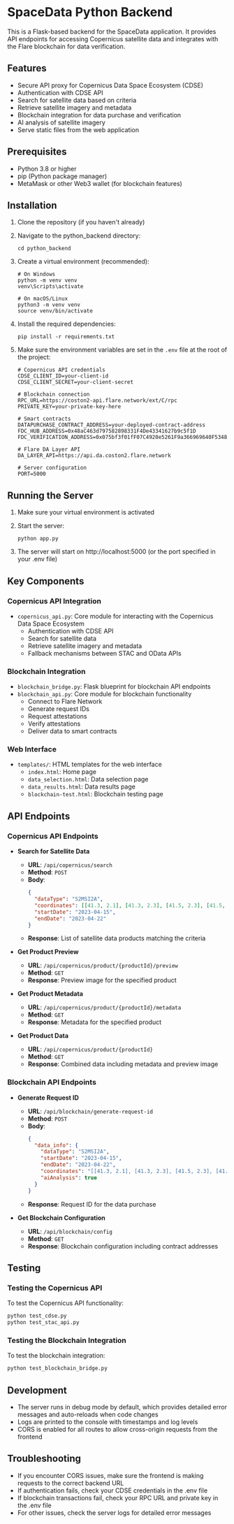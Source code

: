 


# SpaceData Python Backend

This is a Flask-based backend for the SpaceData application. It provides API endpoints for accessing Copernicus satellite data and integrates with the Flare blockchain for data verification.

## Features

- Secure API proxy for Copernicus Data Space Ecosystem (CDSE)
- Authentication with CDSE API
- Search for satellite data based on criteria
- Retrieve satellite imagery and metadata
- Blockchain integration for data purchase and verification
- AI analysis of satellite imagery
- Serve static files from the web application

## Prerequisites

- Python 3.8 or higher
- pip (Python package manager)
- MetaMask or other Web3 wallet (for blockchain features)

## Installation

1. Clone the repository (if you haven't already)

2. Navigate to the python_backend directory:
   ```
   cd python_backend
   ```

3. Create a virtual environment (recommended):
   ```
   # On Windows
   python -m venv venv
   venv\Scripts\activate

   # On macOS/Linux
   python3 -m venv venv
   source venv/bin/activate
   ```

4. Install the required dependencies:
   ```
   pip install -r requirements.txt
   ```

5. Make sure the environment variables are set in the `.env` file at the root of the project:
   ```
   # Copernicus API credentials
   CDSE_CLIENT_ID=your-client-id
   CDSE_CLIENT_SECRET=your-client-secret
   
   # Blockchain connection
   RPC_URL=https://coston2-api.flare.network/ext/C/rpc
   PRIVATE_KEY=your-private-key-here
   
   # Smart contracts
   DATAPURCHASE_CONTRACT_ADDRESS=your-deployed-contract-address
   FDC_HUB_ADDRESS=0x48aC463d797582898331F4De43341627b9c5f1D
   FDC_VERIFICATION_ADDRESS=0x075bf3f01fF07C4920e5261F9a366969640F5348
   
   # Flare DA Layer API
   DA_LAYER_API=https://api.da.coston2.flare.network
   
   # Server configuration
   PORT=5000
   ```

## Running the Server

1. Make sure your virtual environment is activated

2. Start the server:
   ```
   python app.py
   ```

3. The server will start on http://localhost:5000 (or the port specified in your .env file)

## Key Components

### Copernicus API Integration

- `copernicus_api.py`: Core module for interacting with the Copernicus Data Space Ecosystem
  - Authentication with CDSE API
  - Search for satellite data
  - Retrieve satellite imagery and metadata
  - Fallback mechanisms between STAC and OData APIs

### Blockchain Integration

- `blockchain_bridge.py`: Flask blueprint for blockchain API endpoints
- `blockchain_api.py`: Core module for blockchain functionality
  - Connect to Flare Network
  - Generate request IDs
  - Request attestations
  - Verify attestations
  - Deliver data to smart contracts

### Web Interface

- `templates/`: HTML templates for the web interface
  - `index.html`: Home page
  - `data_selection.html`: Data selection page
  - `data_results.html`: Data results page
  - `blockchain-test.html`: Blockchain testing page

## API Endpoints

### Copernicus API Endpoints

- **Search for Satellite Data**
  - **URL**: `/api/copernicus/search`
  - **Method**: `POST`
  - **Body**:
    ```json
    {
      "dataType": "S2MSI2A",
      "coordinates": [[41.3, 2.1], [41.3, 2.3], [41.5, 2.3], [41.5, 2.1]],
      "startDate": "2023-04-15",
      "endDate": "2023-04-22"
    }
    ```
  - **Response**: List of satellite data products matching the criteria

- **Get Product Preview**
  - **URL**: `/api/copernicus/product/{productId}/preview`
  - **Method**: `GET`
  - **Response**: Preview image for the specified product

- **Get Product Metadata**
  - **URL**: `/api/copernicus/product/{productId}/metadata`
  - **Method**: `GET`
  - **Response**: Metadata for the specified product

- **Get Product Data**
  - **URL**: `/api/copernicus/product/{productId}`
  - **Method**: `GET`
  - **Response**: Combined data including metadata and preview image

### Blockchain API Endpoints

- **Generate Request ID**
  - **URL**: `/api/blockchain/generate-request-id`
  - **Method**: `POST`
  - **Body**:
    ```json
    {
      "data_info": {
        "dataType": "S2MSI2A",
        "startDate": "2023-04-15",
        "endDate": "2023-04-22",
        "coordinates": "[[41.3, 2.1], [41.3, 2.3], [41.5, 2.3], [41.5, 2.1]]",
        "aiAnalysis": true
      }
    }
    ```
  - **Response**: Request ID for the data purchase

- **Get Blockchain Configuration**
  - **URL**: `/api/blockchain/config`
  - **Method**: `GET`
  - **Response**: Blockchain configuration including contract addresses

## Testing

### Testing the Copernicus API

To test the Copernicus API functionality:

```bash
python test_cdse.py
python test_stac_api.py
```

### Testing the Blockchain Integration

To test the blockchain integration:

```bash
python test_blockchain_bridge.py
```

## Development

- The server runs in debug mode by default, which provides detailed error messages and auto-reloads when code changes
- Logs are printed to the console with timestamps and log levels
- CORS is enabled for all routes to allow cross-origin requests from the frontend

## Troubleshooting

- If you encounter CORS issues, make sure the frontend is making requests to the correct backend URL
- If authentication fails, check your CDSE credentials in the .env file
- If blockchain transactions fail, check your RPC URL and private key in the .env file
- For other issues, check the server logs for detailed error messages
